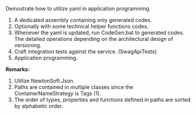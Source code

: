 Demostrate how to utilize yaml in application programming.

1. A dedicated assembly containing only generated codes.
1. Optionally with some technical helper functions codes.
1. Whenever the yaml is updated, run CodeGen.bat to generated codes. The detailed operations depending on the architectural design of versioning.
1. Craft integration tests against the service. (SwagApiTests)
1. Application programming.

**Remarks:**

1. Utilize NewtonSoft.Json.
1. Paths are contained in multiple classes since the ContainerNameStrategy is Tags (1).
1. The order of types, properties and functions defined in paths are sorted by alphabetic order.